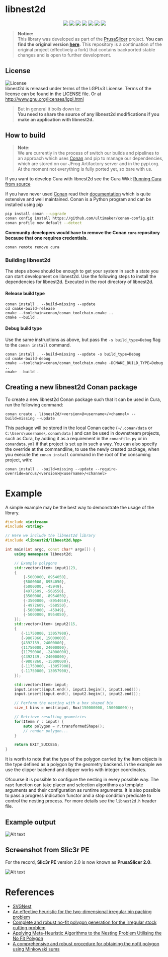 # libnest2d

<p align="center">
    <a href="https://github.com/Ultimaker/libnest2d/actions/workflows/conan-package.yml" alt="Conan Package">
        <img src="https://github.com/Ultimaker/libnest2d/actions/workflows/conan-package.yml/badge.svg" /></a>
    <a href="https://github.com/Ultimaker/libnest2d/issues" alt="Open Issues">
        <img src="https://img.shields.io/github/issues/ultimaker/libnest2d" /></a>
    <a href="https://github.com/Ultimaker/libnest2d/issues?q=is%3Aissue+is%3Aclosed" alt="Closed Issues">
        <img src="https://img.shields.io/github/issues-closed/ultimaker/libnest2d?color=g" /></a>
    <a href="https://github.com/Ultimaker/libnest2d/pulls" alt="Pull Requests">
        <img src="https://img.shields.io/github/issues-pr/ultimaker/libnest2d" /></a>
    <a href="https://github.com/Ultimaker/libnest2d/graphs/contributors" alt="Contributors">
        <img src="https://img.shields.io/github/contributors/ultimaker/libnest2d" /></a>
    <a href="https://github.com/Ultimaker/libnest2d" alt="Repo Size">
        <img src="https://img.shields.io/github/repo-size/ultimaker/libnest2d?style=flat" /></a>
    <a href="https://github.com/Ultimaker/libnest2d/blob/master/LICENSE" alt="License">
        <img src="https://img.shields.io/github/license/ultimaker/libnest2d?style=flat" /></a>
</p>

> **Notice:**  
> This library was developed as part of the [PrusaSlicer](https://github.com/prusa3d/PrusaSlicer) project.
> **You can find the original version [here](https://github.com/prusa3d/PrusaSlicer/tree/master/src/libnest2d).**
> This repository is a continuation of the original project (effectively a fork) that contains backported stable changes and is open to
> further development.

## License

![License](https://img.shields.io/github/license/ultimaker/libnest2d?style=flat)  
libnest2d is released under terms of the LGPLv3 License. Terms of the license can be found in the LICENSE file. Or at
http://www.gnu.org/licenses/lgpl.html

> But in general it boils down to:  
> **You need to share the source of any libnest2d modifications if you make an application with libnest2d.**

## How to build

> **Note:**  
> We are currently in the process of switch our builds and pipelines to an approach which uses [Conan](https://conan.io/)
> and pip to manage our dependencies, which are stored on our JFrog Artifactory server and in the pypi.org.
> At the moment not everything is fully ported yet, so bare with us.

If you want to develop Cura with libnest2d see the Cura
Wiki: [Running Cura from source](https://github.com/Ultimaker/Cura/wiki/Running-Cura-from-Source)

If you have never used [Conan](https://conan.io/) read their [documentation](https://docs.conan.io/en/latest/index.html)
which is quite extensive and well maintained. Conan is a Python program and can be installed using pip

```bash
pip install conan --upgrade
conan config install https://github.com/ultimaker/conan-config.git
conan profile new default --detect
```

**Community developers would have to remove the Conan `cura` repository because that one requires credentials.**

```bash
conan remote remove cura
```

### Building libnest2d

The steps above should be enough to get your system in such a state you can start development on libnest2d. Use the
following steps to install the dependencies for libnest2d. Executed in the root directory of libnest2d.

#### Release build type

```shell
conan install . --build=missing --update
cd cmake-build-release
cmake --toolchain=conan/conan_toolchain.cmake ..
cmake --build .
```

#### Debug build type

Use the same instructions as above, but pass the `-s build_type=Debug` flag to the `conan install` command.

```shell
conan install . --build=missing --update -s build_type=Debug
cd cmake-build-debug
cmake --toolchain=conan/conan_toolchain.cmake -DCMAKE_BUILD_TYPE=Debug ..
cmake --build .
```

## Creating a new libnest2d Conan package

To create a new libnest2d Conan package such that it can be used in Cura, run the following command:

```shell
conan create . libnest2d/<version>@<username>/<channel> --build=missing --update
```

This package will be stored in the local Conan cache (`~/.conan/data` or `C:\Users\username\.conan\data` ) and can be used in downstream
projects, such as Cura, by adding it as a requirement in the `conanfile.py` or in `conandata.yml` if that project is set up
in such a way. You can also specify the override at the commandline, to use the newly created package, when you execute the `conan install`
command in the root of the consuming project, with:

```shell
conan install . -build=missing --update --require-override=arcus/<version>@<username>/<channel>
```

# Example

A simple example may be the best way to demonstrate the usage of the library.

``` c++
#include <iostream>
#include <string>

// Here we include the libnest2d library
#include <libnest2d/libnest2d.hpp>

int main(int argc, const char* argv[]) {
    using namespace libnest2d;

    // Example polygons 
    std::vector<Item> input1(23,
    {
        {-5000000, 8954050},
        {5000000, 8954050},
        {5000000, -45949},
        {4972609, -568550},
        {3500000, -8954050},
        {-3500000, -8954050},
        {-4972609, -568550},
        {-5000000, -45949},
        {-5000000, 8954050},
    });
    std::vector<Item> input2(15,
    {
       {-11750000, 13057900},
       {-9807860, 15000000},
       {4392139, 24000000},
       {11750000, 24000000},
       {11750000, -24000000},
       {4392139, -24000000},
       {-9807860, -15000000},
       {-11750000, -13057900},
       {-11750000, 13057900},
    });

    std::vector<Item> input;
    input.insert(input.end(), input1.begin(), input1.end());
    input.insert(input.end(), input2.begin(), input2.end());

    // Perform the nesting with a box shaped bin
    size_t bins = nest(input, Box(150000000, 150000000));

    // Retrieve resulting geometries
    for(Item& r : input) {
        auto polygon = r.transformedShape();
        // render polygon...
    }

    return EXIT_SUCCESS;
}
```

It is worth to note that the type of the polygon carried by the Item objects is the type defined as a polygon by the geometry backend. In
the example we use the clipper backend and clipper works with integer coordinates.

Ofcourse it is possible to configure the nesting in every possible way. The ```nest``` function can take placer and selection algorithms as
template arguments and their configuration as runtime arguments. It is also possible to pass a progress indication functor and a stop
condition predicate to control the nesting process. For more details see the ```libnest2d.h``` header file.

## Example output

![Alt text](doc/img/example.svg)

## Screenshot from Slic3r PE

For the record, **Slic3r PE** version 2.0 is now known as **PrusaSlicer 2.0**.

![Alt text](doc/img/slic3r_screenshot.png)

# References

- [SVGNest](https://github.com/Jack000/SVGnest)
- [An effective heuristic for the two-dimensional irregular
  bin packing problem](http://www.cs.stir.ac.uk/~goc/papers/EffectiveHueristic2DAOR2013.pdf)
- [Complete and robust no-fit polygon generation for the irregular stock cutting problem](https://www.sciencedirect.com/science/article/abs/pii/S0377221706001639)
- [Applying Meta-Heuristic Algorithms to the Nesting
  Problem Utilising the No Fit Polygon](http://www.graham-kendall.com/papers/k2001.pdf)
- [A comprehensive and robust procedure for obtaining the nofit polygon
  using Minkowski sums](https://www.sciencedirect.com/science/article/pii/S0305054806000669)
